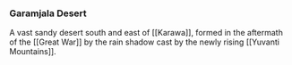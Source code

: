 ### Garamjala Desert

A vast sandy desert south and east of [[Karawa]], formed in the aftermath of the [[Great War]] by the rain shadow cast by the newly rising [[Yuvanti Mountains]]. 

